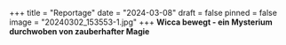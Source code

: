 +++
title = "Reportage"
date = "2024-03-08"
draft = false
pinned = false
image = "20240302_153553-1.jpg"
+++
**Wicca bewegt - ein Mysterium durchwoben von zauberhafter Magie**